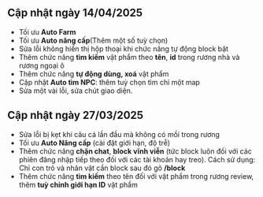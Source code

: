 ## Cập nhật ngày 14/04/2025

- Tối ưu **Auto Farm**
- Tối ưu **Auto nâng cấp**(Thêm một số tuỳ chọn)
- Sửa lỗi không hiển thị hộp thoại khi chức năng tự động block bật
- Thêm chức năng **tìm kiếm** vật phẩm theo **tên**, **id** trong rương nhà và rương ngoại ô
- Thêm chức năng **tự động dùng, xoá** vật phẩm
- Cập nhật **Auto tìm NPC**: thêm tuỳ chọn tìm chỉ một map
- Sửa một vài lỗi, sửa chút giao diện.


## Cập nhật ngày 27/03/2025

- Sửa lỗi bị kẹt khi câu cá lần đầu mà không có mồi trong rương
- Tối ưu **Auto Nâng cấp** (cài đặt giới hạn, độ trễ)
- Thêm chức năng **chặn chat**, **block vĩnh viễn** (tức block luôn đối với các phiên đăng nhập tiếp theo đối với các tài khoản hay treo). Cách sử dụng: Chỉ con trỏ và nhân vật cần block sau đó gõ **/block**
- Thêm chức năng **tìm kiếm** theo tên đối với vật phẩm trong rương review, thêm **tuỳ chỉnh giới hạn ID** vật phẩm